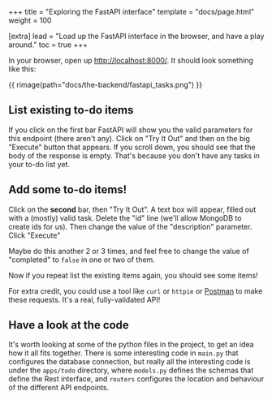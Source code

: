 +++
title = "Exploring the FastAPI interface"
template = "docs/page.html"
weight = 100

[extra]
lead = "Load up the FastAPI interface in the browser, and have a play around."
toc = true
+++

In your browser, open up [http://localhost:8000/](http://localhost:8000).
It should look something like this:

{{ rimage(path="docs/the-backend/fastapi_tasks.png") }}

## List existing to-do items

If you click on the first bar FastAPI will show you the valid parameters for this endpoint (there aren't any).
Click on "Try It Out" and then on the big "Execute" button that appears.
If you scroll down, you should see that the body of the response is empty.
That's because you don't have any tasks in your to-do list yet.

## Add some to-do items!

Click on the **second** bar, then "Try It Out".
A text box will appear, filled out with a (mostly) valid task.
Delete the "id" line (we'll allow MongoDB to create ids for us).
Then change the value of the "description" parameter. 
Click "Execute"

Maybe do this another 2 or 3 times, and feel free to change the value of "completed" to `false` in one or two of them.

Now if you repeat list the existing items again, you should see some items!

For extra credit, you could use a tool like `curl` or `httpie` or [Postman](https://www.postman.com/product/rest-client/) to make these requests. It's a real, fully-validated API!

## Have a look at the code

It's worth looking at some of the python files in the project, to get an idea how it all fits together.
There is some interesting code in `main.py` that configures the database connection,
but really all the interesting code is under the `apps/todo` directory, where `models.py` defines the schemas that define the Rest interface, and `routers` configures the location and behaviour of the different API endpoints.